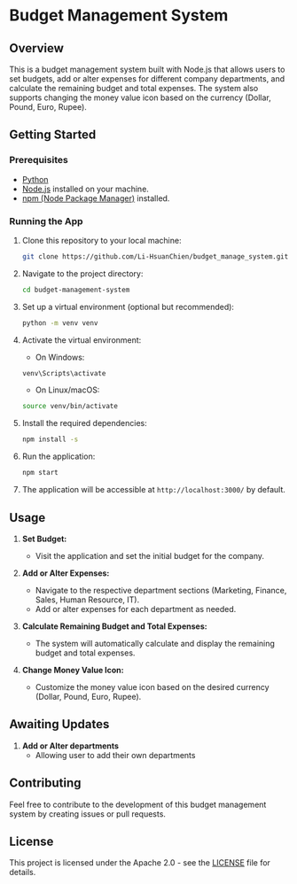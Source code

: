 # Budget Management System

## Overview

This is a budget management system built with Node.js that allows users to set budgets, add or alter expenses for different company departments, and calculate the remaining budget and total expenses. The system also supports changing the money value icon based on the currency (Dollar, Pound, Euro, Rupee).

## Getting Started

### Prerequisites

- [Python](https://www.python.org/)
- [Node.js](https://nodejs.org/en/) installed on your machine.
- [npm (Node Package Manager)](https://www.npmjs.com/) installed.

### Running the App

1. Clone this repository to your local machine:

    ```bash
    git clone https://github.com/Li-HsuanChien/budget_manage_system.git
    ```

2. Navigate to the project directory:

    ```bash
    cd budget-management-system
    ```

3.  Set up a virtual environment (optional but recommended):

    ```bash
    python -m venv venv
    ```

4. Activate the virtual environment:

    - On Windows:

    ```bash
    venv\Scripts\activate
    ```

    - On Linux/macOS:

    ```bash 
    source venv/bin/activate
    ```

5. Install the required dependencies:

    ```bash
    npm install -s
    ```

6. Run the application:

    ```bash
    npm start
    ```
7. The application will be accessible at `http://localhost:3000/` by default.

## Usage

1. **Set Budget:**
   - Visit the application and set the initial budget for the company.

2. **Add or Alter Expenses:**
   - Navigate to the respective department sections (Marketing, Finance, Sales, Human Resource, IT).
   - Add or alter expenses for each department as needed.

3. **Calculate Remaining Budget and Total Expenses:**
   - The system will automatically calculate and display the remaining budget and total expenses.

4. **Change Money Value Icon:**
   - Customize the money value icon based on the desired currency (Dollar, Pound, Euro, Rupee).
  
## Awaiting Updates

1. **Add or Alter departments**
   - Allowing user to add their own departments

## Contributing

Feel free to contribute to the development of this budget management system by creating issues or pull requests.

## License

This project is licensed under the Apache 2.0 - see the [LICENSE](LICENSE) file for details.
